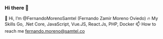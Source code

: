 ### Hi there 👋

👋 Hi, I’m @FernandoMorenoSamtel (Fernando Zamir Moreno Oviedo)
🔥 My Skills Go, .Net Core, JavaScript, Vue.JS, React.Js, PHP, Docker
📫 How to reach me fernando.moreno@samtel.co
